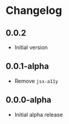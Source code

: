 # Changelog

## 0.0.2

- Initial version

## 0.0.1-alpha

- Remove `jsx-a11y`

## 0.0.0-alpha

- Initial alpha release

